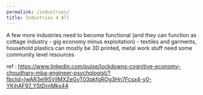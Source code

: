 ```yaml
---
permalink: /industries/
title: Industries 4 All
---
```


A few more industries need to become functional (and they can function as cottage industry - gig economy minus exploitation) - textiles and garments, household plastics can mostly be 3D printed, metal work stuff need some community level resources

ref : https://www.linkedin.com/pulse/lockdowns-cognitive-economy-choudhary-mba-engineer-psychologist/?fbclid=IwAR3eI9SViIMXZeGyT03qkfgROg3Hn7Fcsx4-y0-YKihAF97_YStDrnMks44
